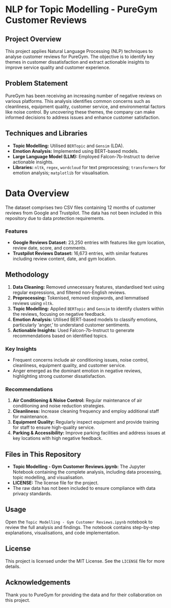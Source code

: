 # NLP for Topic Modelling - PureGym Customer Reviews

## Project Overview
This project applies Natural Language Processing (NLP) techniques to analyse customer reviews for PureGym. The objective is to identify key themes in customer dissatisfaction and extract actionable insights to improve service quality and customer experience.

## Problem Statement
PureGym has been receiving an increasing number of negative reviews on various platforms. This analysis identifies common concerns such as cleanliness, equipment quality, customer service, and environmental factors like noise control. By uncovering these themes, the company can make informed decisions to address issues and enhance customer satisfaction.

## Techniques and Libraries
- **Topic Modelling:** Utilised `BERTopic` and `Gensim` (LDA).
- **Emotion Analysis:** Implemented using BERT-based models.
- **Large Language Model (LLM):** Employed Falcon-7b-Instruct to derive actionable insights.
- **Libraries:** `nltk`, `regex`, `wordcloud` for text preprocessing; `transformers` for emotion analysis; `matplotlib` for visualisation.

# Data Overview
The dataset comprises two CSV files containing 12 months of customer reviews from Google and Trustpilot. The data has not been included in this repository due to data protection requirements.

### Features
- **Google Reviews Dataset:** 23,250 entries with features like gym location, review date, score, and comments.
- **Trustpilot Reviews Dataset:** 16,673 entries, with similar features including review content, date, and gym location.

## Methodology
1. **Data Cleaning:** Removed unnecessary features, standardised text using regular expressions, and filtered non-English reviews.
2. **Preprocessing:** Tokenised, removed stopwords, and lemmatised reviews using `nltk`.
3. **Topic Modelling:** Applied `BERTopic` and `Gensim` to identify clusters within the reviews, focusing on negative feedback.
4. **Emotion Analysis:** Utilised BERT-based models to classify emotions, particularly ‘anger,’ to understand customer sentiments.
5. **Actionable Insights:** Used Falcon-7b-Instruct to generate recommendations based on identified topics.

### Key Insights
- Frequent concerns include air conditioning issues, noise control, cleanliness, equipment quality, and customer service.
- Anger emerged as the dominant emotion in negative reviews, highlighting strong customer dissatisfaction.

### Recommendations
1. **Air Conditioning & Noise Control:** Regular maintenance of air conditioning and noise reduction strategies.
2. **Cleanliness:** Increase cleaning frequency and employ additional staff for maintenance.
3. **Equipment Quality:** Regularly inspect equipment and provide training for staff to ensure high-quality service.
4. **Parking & Accessibility:** Improve parking facilities and address issues at key locations with high negative feedback.

## Files in This Repository
- **Topic Modelling - Gym Customer Reviews.ipynb:** The Jupyter Notebook containing the complete analysis, including data processing, topic modelling, and visualisation.
- **LICENSE:** The license file for the project.
- The raw data has not been included to ensure compliance with data privacy standards.

## Usage
Open the `Topic Modelling - Gym Customer Reviews.ipynb` notebook to review the full analysis and findings. The notebook contains step-by-step explanations, visualisations, and code implementation.

## License
This project is licensed under the MIT License. See the `LICENSE` file for more details.

## Acknowledgements
Thank you to PureGym for providing the data and for their collaboration on this project.
